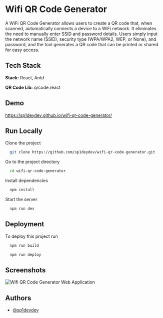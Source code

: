 
# Wifi QR Code Generator

A WiFi QR Code Generator allows users to create a QR code that, when scanned, automatically connects a device to a WiFi network. It eliminates the need to manually enter SSID and password details. Users simply input the network name (SSID), security type (WPA/WPA2, WEP, or None), and password, and the tool generates a QR code that can be printed or shared for easy access.


## Tech Stack

**Stack:** React, Antd

**QR Code Lib:** qrcode.react


## Demo

https://sp1deydev.github.io/wifi-qr-code-generator/


## Run Locally

Clone the project

```bash
  git clone https://github.com/sp1deydev/wifi-qr-code-generator.git
```

Go to the project directory

```bash
  cd wifi-qr-code-generator
```

Install dependencies

```bash
  npm install
```

Start the server

```bash
  npm run dev
```


## Deployment

To deploy this project run

```bash
  npm run build
```
```bash
  npm run deploy
```


## Screenshots

![Wifi QR Code Generator Web Application](https://github.com/user-attachments/assets/d27da460-f2ce-4ae9-87d6-d72ccbe54c51)



## Authors

- [@sp1deydev](https://github.com/sp1deydev)

